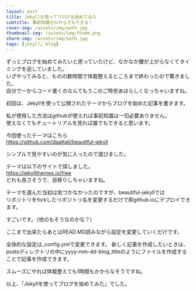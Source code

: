 ```yaml
---
layout: post
title: Jekyllを使ってブログを始めてみた
subtitle: 事前知識ゼロからでもできる！
cover-img: /assets/img/path.jpg
thumbnail-img: /assets/img/thumb.png
share-img: /assets/img/path.jpg
tags: [jekyll, blog]
---
```


ずっとブログを始めてみたいと思っていたけど、なかなか腰が上がらなくてタイミングを逃していました。  
いざやってみると、ものの数時間で体裁整えるところまで終わったので驚きました。  
自分で一からコード書くのなんてもうこのご時世あほらしくなっちゃいますね。  

初回は、Jekyllを使って公開されたテーマからブログを始めた記事を書きます。

私が使用した方法はgithubが使えれば事前知識は一切必要ありません。  
使えなくてもチュートリアルを見れば誰でもできると思います。

今回使ったテーマはこちら  
https://github.com/daattali/beautiful-jekyll

シンプルで見やすいのが気に入ったので選びました。

テーマは以下のサイトで探しました。  
https://jekyllthemes.io/free  
どれも良さそうで、目移りしちゃいますね。

テーマを選んだ当初は気づかなかったのですが、beautiful-jekyllでは  
リポジトリをforkしたリポジトリ名を変更するだけで即github.ioにデプロイできます。

すごいです。（他のもそうなのかな？）

ここまで出来たらあとはREAD.MD読みながら設定を変更していくだけです。

全体的な設定は_config.ymlで変更できます。
新しく記事を作成したいときは、postsディレクトリの中にyyyy-mm-dd-blog_titleのようにファイルを作成することで記事を作成できます。

スムーズにやれば体裁整えても1時間もかからなそうですね。

以上、「Jekyllを使ってブログを始めてみた」でした。
